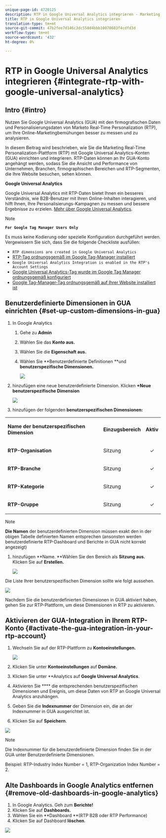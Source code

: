 ```yaml
---
unique-page-id: 4720125
description: RTP in Google Universal Analytics integrieren - Marketing Docs - Produktdokumentation
title: RTP in Google Universal Analytics integrieren
translation-type: tm+mt
source-git-commit: 47b2fee7d146c3dc558d4bbb10070683f4cdfd3d
workflow-type: tm+mt
source-wordcount: '432'
ht-degree: 0%

---
```



# RTP in Google Universal Analytics integrieren {#integrate-rtp-with-google-universal-analytics}

## Intro {#intro}

Nutzen Sie Google Universal Analytics (GUA) mit den firmografischen Daten und Personalisierungsdaten von Marketo Real-Time Personalization (RTP), um Ihre Online-Marketingbemühungen besser zu messen und zu analysieren.

In diesem Beitrag wird beschrieben, wie Sie die Marketing Real-Time Personalization-Plattform (RTP) mit Google Universal Analytics-Konten (GUA) einrichten und integrieren. RTP-Daten können an Ihr GUA-Konto angehängt werden, sodass Sie die Ansicht und Performance von Unternehmen, Branchen, firmographischen Bereichen und RTP-Segmenten, die Ihre Website besuchen, sehen können.

**Google Universal Analytics**

Google Universal Analytics mit RTP-Daten bietet Ihnen ein besseres Verständnis, wie B2B-Benutzer mit Ihren Online-Inhalten interagieren, und hilft Ihnen, Ihre Personalisierungs-Kampagnen zu messen und bessere Ergebnisse zu erzielen. [Mehr über Google Universal Analytics](https://support.google.com/analytics/answer/2790010/?hl=en&amp;authuser=1).

>[!NOTE]
>
>**`For Google Tag Manager Users Only`**
>
>Es muss keine Kodierung oder spezielle Konfiguration durchgeführt werden. Vergewissern Sie sich, dass Sie die folgende Checkliste ausfüllen:
>
>* `RTP dimensions are created in Google Universal Analytics`
>* [RTP-Tag ordnungsgemäß im Google Tag-Manager installiert](https://docs.marketo.com/display/public/DOCS/Implementing+RTP+using+Google+Tag+Manager)
>* `Google Universal Analytics Integration is enabled in the RTP's Account Settings`
>* [Google Universal Analytics-Tag wurde im Google Tag Manager ordnungsgemäß konfiguriert](https://support.google.com/tagmanager/answer/6107124?hl=en)
>* [Google Tag-Manager-Tag ordnungsgemäß auf Ihrer Website installiert ist](https://developers.google.com/tag-manager/quickstart)

>



## Benutzerdefinierte Dimensionen in GUA einrichten {#set-up-custom-dimensions-in-gua}

1. In Google Analytics

   1. Gehe zu **Admin**
   1. Wählen Sie das **Konto aus.**
   1. Wählen Sie die **Eigenschaft aus.**
   1. Wählen Sie **Benutzerdefinierte Definitionen **und **benutzerspezifische Dimensionen.**

      ![](assets/image2014-11-29-11-3a2-3a32.png)

1. hinzufügen eine neue benutzerdefinierte Dimension. Klicken **+Neue benutzerspezifische Dimension**

   ![](assets/image2014-11-29-11-3a8-3a16.png)

1. hinzufügen der folgenden **benutzerspezifischen Dimensionen:**

<table> 
 <tbody> 
  <tr> 
   <td><p><strong>Name der benutzerspezifischen Dimension</strong></p></td> 
   <td><p><strong>Einzugsbereich</strong></p></td> 
   <td><p><strong>Aktiv</strong></p></td> 
  </tr> 
  <tr> 
   <td><p><strong>RTP-Organisation</strong></p></td> 
   <td><p>Sitzung</p></td> 
   <td><p align="center">✓</p></td> 
  </tr> 
  <tr> 
   <td><p><strong>RTP-Branche</strong></p></td> 
   <td><p>Sitzung</p></td> 
   <td><p align="center">✓</p></td> 
  </tr> 
  <tr> 
   <td><p><strong>RTP-Kategorie</strong></p></td> 
   <td><p>Sitzung</p></td> 
   <td><p align="center">✓</p></td> 
  </tr> 
  <tr> 
   <td><p><strong>RTP-Gruppe</strong></p></td> 
   <td><p>Sitzung</p></td> 
   <td><p align="center">✓</p></td> 
  </tr> 
 </tbody> 
</table>

>[!NOTE]
>
>**Die Namen** der benutzerdefinierten Dimension müssen exakt den in der obigen Tabelle definierten Namen entsprechen (ansonsten werden benutzerdefinierte RTP-Dashboard und Berichte in GUA nicht korrekt angezeigt)

1. hinzufügen **Name. **Wählen Sie den Bereich als **Sitzung aus.** Klicken Sie auf **Erstellen.**

   ![](assets/image2014-11-29-11-3a12-3a51.png)

Die Liste Ihrer benutzerspezifischen Dimension sollte wie folgt aussehen.

![](assets/image2014-11-29-11-36-50-version-2.png)

Nachdem Sie die benutzerdefinierten Dimensionen in GUA aktiviert haben, gehen Sie zur RTP-Plattform, um diese Dimensionen in RTP zu aktivieren.

## Aktivieren der GUA-Integration in Ihrem RTP-Konto {#activate-the-gua-integration-in-your-rtp-account}

1. Wechseln Sie auf der RTP-Plattform zu **Kontoeinstellungen.**

   ![](assets/image2014-11-29-11-3a27-3a7.png)

1. Klicken Sie unter **Kontoeinstellungen** auf **Domäne.**
1. Klicken Sie unter **Analytics auf **Google Universal Analytics**.
1. Aktivieren Sie **** die entsprechenden benutzerspezifischen Dimensionen und Ereignis, um diese Daten von RTP an Google Universal Analytics anzuhängen.
1. Geben Sie die **Indexnummer** der Dimension ein, die an der Indexnummer in GUA ausgerichtet ist.
1. Klicken Sie auf **Speichern**.

![](assets/image2014-11-29-11-31-23-version-2.png)

>[!NOTE]
>
>Die Indexnummer für die benutzerdefinierte Dimension finden Sie in der GUA unter Benutzerdefinierte Dimensionen.
>
>Beispiel: RTP-Industry Index Number = 1, RTP-Organization Index Number = 2.

## Alte Dashboards in Google Analytics entfernen {#remove-old-dashboards-in-google-analytics}

1. In Google Analytics. Geh zum **Berichte!**
1. Klicken Sie auf **Dashboards.**
1. Wählen Sie ein **Dashboard **(RTP B2B oder RTP Performance)
1. Klicken Sie auf Dashboard **löschen**.

![](assets/image2014-11-29-11-3a42-3a55.png)

